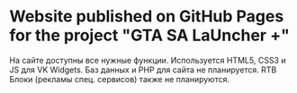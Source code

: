 # Website published on GitHub Pages for the project "GTA SA LaUncher +"
На сайте доступны все нужные функции. Используется HTML5, CSS3 и JS для VK Widgets.
Баз данных и PHP для сайта не планируется. RTB Блоки (рекламы спец. сервисов) также не планируются.
